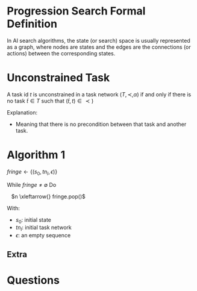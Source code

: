 # Progression Search Formal Definition

In AI search algorithms, the state (or search) space is usually represented as a graph, where nodes are states and the edges are the connections (or actions) between the corresponding states. 

# Unconstrained Task
A task id $t$ is unconstrained in a task network $(T, \prec, \alpha)$ if and only if there is no task $\acute{t} \in T$ such that $(\acute{t}, t) \in \prec)$

Explanation: 
- Meaning that there is no precondition between that task and another task.

# Algorithm 1


$fringe \gets { \{(s_0, tn_I, \epsilon) \} }$

While $fringe \neq \emptyset$ Do

&nbsp;&nbsp; $n \xleftarrow{} fringe.pop()$


With:
- $s_0$: initial state
- $tn_I$: initial task network
- $\epsilon$: an empty sequence

## Extra
# Questions

